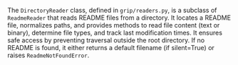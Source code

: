The `DirectoryReader` class, defined in `grip/readers.py`, is a subclass of `ReadmeReader` that reads README files from a directory. It locates a README file, normalizes paths, and provides methods to read file content (text or binary), determine file types, and track last modification times. It ensures safe access by preventing traversal outside the root directory. If no README is found, it either returns a default filename (if silent=True) or raises `ReadmeNotFoundError`.